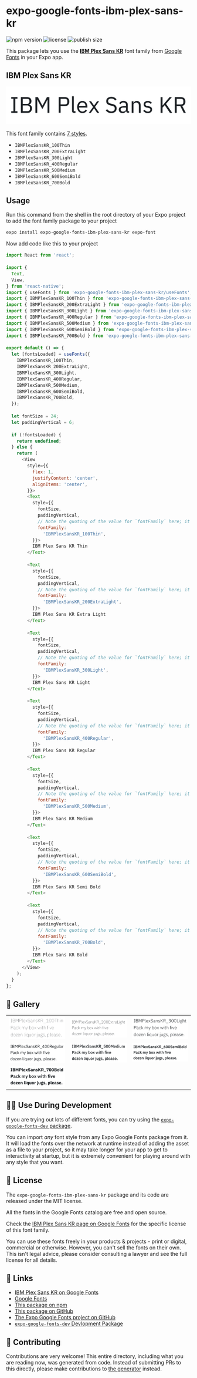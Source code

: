 # expo-google-fonts-ibm-plex-sans-kr

![npm version](https://flat.badgen.net/npm/v/expo-google-fonts-ibm-plex-sans-kr)
![license](https://flat.badgen.net/github/license/expo/google-fonts)
![publish size](https://flat.badgen.net/packagephobia/install/expo-google-fonts-ibm-plex-sans-kr)

This package lets you use the [**IBM Plex Sans KR**](https://fonts.google.com/specimen/IBM+Plex+Sans+KR) font family from [Google Fonts](https://fonts.google.com/) in your Expo app.

## IBM Plex Sans KR

![IBM Plex Sans KR](./font-family.png)

This font family contains [7 styles](#-gallery).

- `IBMPlexSansKR_100Thin`
- `IBMPlexSansKR_200ExtraLight`
- `IBMPlexSansKR_300Light`
- `IBMPlexSansKR_400Regular`
- `IBMPlexSansKR_500Medium`
- `IBMPlexSansKR_600SemiBold`
- `IBMPlexSansKR_700Bold`

## Usage

Run this command from the shell in the root directory of your Expo project to add the font family package to your project
```sh
expo install expo-google-fonts-ibm-plex-sans-kr expo-font
```

Now add code like this to your project
```js
import React from 'react';

import {
  Text,
  View,
} from 'react-native';
import { useFonts } from 'expo-google-fonts-ibm-plex-sans-kr/useFonts';
import { IBMPlexSansKR_100Thin } from 'expo-google-fonts-ibm-plex-sans-kr/100Thin';
import { IBMPlexSansKR_200ExtraLight } from 'expo-google-fonts-ibm-plex-sans-kr/200ExtraLight';
import { IBMPlexSansKR_300Light } from 'expo-google-fonts-ibm-plex-sans-kr/300Light';
import { IBMPlexSansKR_400Regular } from 'expo-google-fonts-ibm-plex-sans-kr/400Regular';
import { IBMPlexSansKR_500Medium } from 'expo-google-fonts-ibm-plex-sans-kr/500Medium';
import { IBMPlexSansKR_600SemiBold } from 'expo-google-fonts-ibm-plex-sans-kr/600SemiBold';
import { IBMPlexSansKR_700Bold } from 'expo-google-fonts-ibm-plex-sans-kr/700Bold';

export default () => {
  let [fontsLoaded] = useFonts({
    IBMPlexSansKR_100Thin,
    IBMPlexSansKR_200ExtraLight,
    IBMPlexSansKR_300Light,
    IBMPlexSansKR_400Regular,
    IBMPlexSansKR_500Medium,
    IBMPlexSansKR_600SemiBold,
    IBMPlexSansKR_700Bold,
  });

  let fontSize = 24;
  let paddingVertical = 6;

  if (!fontsLoaded) {
    return undefined;
  } else {
    return (
      <View
        style={{
          flex: 1,
          justifyContent: 'center',
          alignItems: 'center',
        }}>
        <Text
          style={{
            fontSize,
            paddingVertical,
            // Note the quoting of the value for `fontFamily` here; it expects a string!
            fontFamily:
              'IBMPlexSansKR_100Thin',
          }}>
          IBM Plex Sans KR Thin
        </Text>

        <Text
          style={{
            fontSize,
            paddingVertical,
            // Note the quoting of the value for `fontFamily` here; it expects a string!
            fontFamily:
              'IBMPlexSansKR_200ExtraLight',
          }}>
          IBM Plex Sans KR Extra Light
        </Text>

        <Text
          style={{
            fontSize,
            paddingVertical,
            // Note the quoting of the value for `fontFamily` here; it expects a string!
            fontFamily:
              'IBMPlexSansKR_300Light',
          }}>
          IBM Plex Sans KR Light
        </Text>

        <Text
          style={{
            fontSize,
            paddingVertical,
            // Note the quoting of the value for `fontFamily` here; it expects a string!
            fontFamily:
              'IBMPlexSansKR_400Regular',
          }}>
          IBM Plex Sans KR Regular
        </Text>

        <Text
          style={{
            fontSize,
            paddingVertical,
            // Note the quoting of the value for `fontFamily` here; it expects a string!
            fontFamily:
              'IBMPlexSansKR_500Medium',
          }}>
          IBM Plex Sans KR Medium
        </Text>

        <Text
          style={{
            fontSize,
            paddingVertical,
            // Note the quoting of the value for `fontFamily` here; it expects a string!
            fontFamily:
              'IBMPlexSansKR_600SemiBold',
          }}>
          IBM Plex Sans KR Semi Bold
        </Text>

        <Text
          style={{
            fontSize,
            paddingVertical,
            // Note the quoting of the value for `fontFamily` here; it expects a string!
            fontFamily:
              'IBMPlexSansKR_700Bold',
          }}>
          IBM Plex Sans KR Bold
        </Text>
      </View>
    );
  }
};

```

## 🔡 Gallery


||||
|-|-|-|
|![IBMPlexSansKR_100Thin](.//100Thin/IBMPlexSansKR_100Thin.ttf.png)|![IBMPlexSansKR_200ExtraLight](.//200ExtraLight/IBMPlexSansKR_200ExtraLight.ttf.png)|![IBMPlexSansKR_300Light](.//300Light/IBMPlexSansKR_300Light.ttf.png)||
|![IBMPlexSansKR_400Regular](.//400Regular/IBMPlexSansKR_400Regular.ttf.png)|![IBMPlexSansKR_500Medium](.//500Medium/IBMPlexSansKR_500Medium.ttf.png)|![IBMPlexSansKR_600SemiBold](.//600SemiBold/IBMPlexSansKR_600SemiBold.ttf.png)||
|![IBMPlexSansKR_700Bold](.//700Bold/IBMPlexSansKR_700Bold.ttf.png)||||


## 👩‍💻 Use During Development

If you are trying out lots of different fonts, you can try using the [`expo-google-fonts-dev` package](https://github.com/freeboub/google-fonts/tree/master/font-packages/dev#readme).

You can import *any* font style from any Expo Google Fonts package from it. It will load the fonts
over the network at runtime instead of adding the asset as a file to your project, so it may take longer
for your app to get to interactivity at startup, but it is extremely convenient
for playing around with any style that you want.

## 📖 License

The `expo-google-fonts-ibm-plex-sans-kr` package and its code are released under the MIT license.

All the fonts in the Google Fonts catalog are free and open source.

Check the [IBM Plex Sans KR page on Google Fonts](https://fonts.google.com/specimen/IBM+Plex+Sans+KR) for the specific license of this font family.

You can use these fonts freely in your products & projects - print or digital, commercial or otherwise. However, you can't sell the fonts on their own. This isn't legal advice, please consider consulting a lawyer and see the full license for all details.

## 🔗 Links

- [IBM Plex Sans KR on Google Fonts](https://fonts.google.com/specimen/IBM+Plex+Sans+KR)
- [Google Fonts](https://fonts.google.com/)
- [This package on npm](https://www.npmjs.com/package/expo-google-fonts-ibm-plex-sans-kr)
- [This package on GitHub](https://github.com/freeboub/google-fonts/tree/master/font-packages/ibm-plex-sans-kr)
- [The Expo Google Fonts project on GitHub](https://github.com/freeboub/google-fonts)
- [`expo-google-fonts-dev` Devlopment Package](https://github.com/freeboub/google-fonts/tree/master/font-packages/dev)

## 🤝 Contributing

Contributions are very welcome! This entire directory, including what you are reading now, was generated from code. Instead of submitting PRs to this directly, please make contributions to [the generator](https://github.com/freeboub/google-fonts/tree/master/packages/generator) instead.

